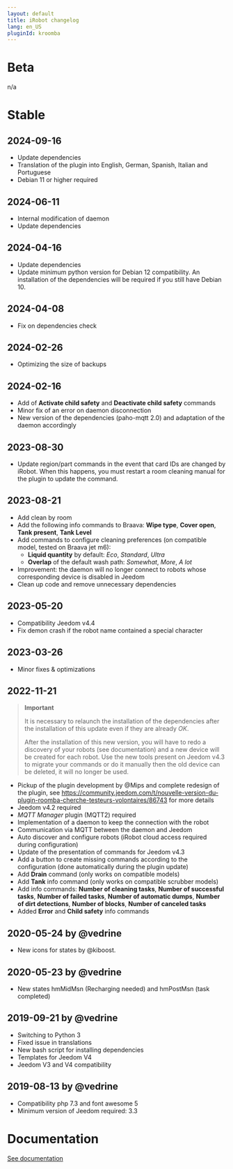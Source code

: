 ```yaml
---
layout: default
title: iRobot changelog 
lang: en_US
pluginId: kroomba
---
```


# Beta

n/a

# Stable

## 2024-09-16

- Update dependencies
- Translation of the plugin into English, German, Spanish, Italian and Portuguese
- Debian 11 or higher required

## 2024-06-11

- Internal modification of daemon
- Update dependencies

## 2024-04-16

- Update dependencies
- Update minimum python version for Debian 12 compatibility. An installation of the dependencies will be required if you still have Debian 10.

## 2024-04-08

- Fix on dependencies check

## 2024-02-26

- Optimizing the size of backups

## 2024-02-16

- Add of **Activate child safety** and **Deactivate child safety** commands
- Minor fix of an error on daemon disconnection
- New version of the dependencies (paho-mqtt 2.0) and adaptation of the daemon accordingly

## 2023-08-30

- Update region/part commands in the event that card IDs are changed by iRobot. When this happens, you must restart a room cleaning manual for the plugin to update the command.

## 2023-08-21

- Add clean by room 
- Add the following info commands to Braava: **Wipe type**, **Cover open**, **Tank present**, **Tank Level**
- Add commands to configure cleaning preferences (on compatible model, tested on Braava jet m6):
  - **Liquid quantity** by default: *Eco*, *Standard*, *Ultra*
  - **Overlap** of the default wash path: *Somewhat*, *More*, *A lot*
- Improvement: the daemon will no longer connect to robots whose corresponding device is disabled in Jeedom
- Clean up code and remove unnecessary dependencies

## 2023-05-20

- Compatibility Jeedom v4.4
- Fix demon crash if the robot name contained a special character

## 2023-03-26

- Minor fixes & optimizations

## 2022-11-21

> **Important**
>
> It is necessary to relaunch the installation of the dependencies after the installation of this update even if they are already *OK*.
>
> After the installation of this new version, you will have to redo a discovery of your robots (see documentation) and a new device will be created for each robot.
> Use the new tools present on Jeedom v4.3 to migrate your commands or do it manually then the old device can be deleted, it will no longer be used.

- Pickup of the plugin development by @Mips and complete redesign of the plugin, see <https://community.jeedom.com/t/nouvelle-version-du-plugin-roomba-cherche-testeurs-volontaires/86743> for more details
- Jeedom v4.2 required
- *MQTT Manager* plugin (MQTT2) required
- Implementation of a daemon to keep the connection with the robot
- Communication via MQTT between the daemon and Jeedom
- Auto discover and configure robots (iRobot cloud access required during configuration)
- Update of the presentation of commands for Jeedom v4.3
- Add a button to create missing commands according to the configuration (done automatically during the plugin update)
- Add **Drain** command (only works on compatible models)
- Add **Tank** info command (only works on compatible scrubber models)
- Add info commands: **Number of cleaning tasks**, **Number of successful tasks**, **Number of failed tasks**, **Number of automatic dumps**, **Number of dirt detections**, **Number of blocks**, **Number of canceled tasks**
- Added **Error** and **Child safety** info commands

## 2020-05-24 by @vedrine

- New icons for states by @kiboost.

## 2020-05-23 by @vedrine

- New states hmMidMsn (Recharging needed) and hmPostMsn (task completed)

## 2019-09-21 by @vedrine

- Switching to Python 3
- Fixed issue in translations
- New bash script for installing dependencies
- Templates for Jeedom V4
- Jeedom V3 and V4 compatibility

## 2019-08-13 by @vedrine

- Compatibility php 7.3 and font awesome 5
- Minimum version of Jeedom required: 3.3

# Documentation

[See documentation]({{site.baseurl}}/{{page.pluginId}}/{{page.lang}})
